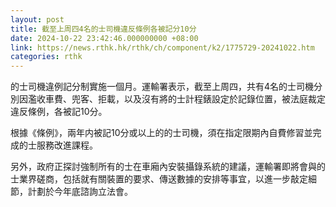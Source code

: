 ```yaml
---
layout: post
title: 截至上周四4名的士司機違反條例各被記分10分
date: 2024-10-22 23:42:46.000000000 +08:00
link: https://news.rthk.hk/rthk/ch/component/k2/1775729-20241022.htm
categories: rthk
---
```


的士司機違例記分制實施一個月。運輸署表示，截至上周四，共有4名的士司機分別因濫收車費、兜客、拒載，以及沒有將的士計程錶設定於記錄位置，被法庭裁定違反條例，各被記10分。

根據《條例》，兩年内被記10分或以上的的士司機，須在指定限期內自費修習並完成的士服務改進課程。

另外，政府正探討強制所有的士在車廂內安裝攝錄系統的建議，運輸署即將會與的士業界磋商，包括就有關裝置的要求、傳送數據的安排等事宜，以進一步敲定細節，計劃於今年底諮詢立法會。
